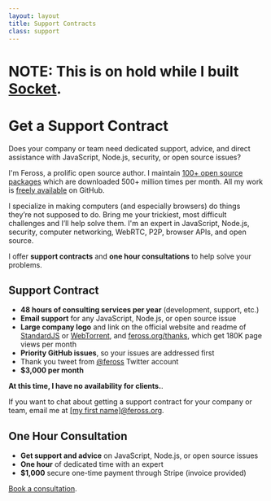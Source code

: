 ```yaml
---
layout: layout
title: Support Contracts
class: support
---
```


# NOTE: This is on hold while I built [Socket](http://socket.dev).

# Get a Support Contract

Does your company or team need dedicated support, advice, and direct assistance with JavaScript, Node.js, security, or open source issues?

I'm Feross, a prolific open source author. I maintain <a href="https://www.npmjs.com/~feross">100+ open source packages</a> which are downloaded 500+ million times per month. All my work is [freely available](https://github.com/feross) on GitHub.

I specialize in making computers (and especially browsers) do things they’re not supposed to do. Bring me your trickiest, most difficult challenges and I’ll help solve them. I'm an expert in JavaScript, Node.js, security, computer networking, WebRTC, P2P, browser APIs, and open source.

I offer **support contracts** and **one hour consultations** to help solve your problems.

## Support Contract

- **48 hours of consulting services per year** (development, support, etc.)
- **Email support** for any JavaScript, Node.js, or open source issue
- **Large company logo** and link on the official website and readme of [StandardJS](https://standardjs.com) or [WebTorrent](https://webtorrent.io), and [feross.org/thanks](/thanks/), which get 180K page views per month
- **Priority GitHub issues**, so your issues are addressed first
- Thank you tweet from [@feross](https://twitter.com/feross) Twitter account
- **$3,000 per month**

**At this time, I have no availability for clients.**.

If you want to chat about getting a support contract for your company or team, email me at <a href="mailto:">[my first name]@feross.org</a>.

## One Hour Consultation

- **Get support and advice** on JavaScript, Node.js, or open source issues
- **One hour** of dedicated time with an expert
- **$1,000** secure one-time payment through Stripe (invoice provided)

[Book a consultation](/consult/).

